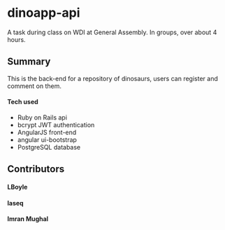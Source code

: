 # dinoapp-api

A task during class on WDI at General Assembly. In groups, over about 4 hours.

## Summary

This is the back-end for a repository of dinosaurs, users can register and comment on them.

#### Tech used

- Ruby on Rails api
- bcrypt JWT authentication
- AngularJS front-end
- angular ui-bootstrap
- PostgreSQL database


## Contributors

#### LBoyle

#### laseq

#### Imran Mughal
